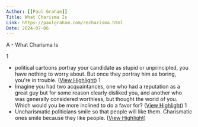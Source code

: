 ```yaml
---
Author: [[Paul Graham]]
Title: What Charisma Is
Link: https://paulgraham.com/recharisma.html
Date: 2024-07-06
---
```

A - What Charisma Is

1
- political cartoons portray your candidate as stupid or unprincipled, you have nothing to worry about. But once they portray him as boring, you're in trouble. ([View Highlight](https://read.readwise.io/read/01hspe983bsyqwh0z50em7cz85))
1
- Imagine you had two acquaintances, one who had a reputation as a great guy but for some reason clearly disliked you, and another who was generally considered worthless, but thought the world of you. Which would you be more inclined to do a favor for? ([View Highlight](https://read.readwise.io/read/01hspeahmyxap4y6gp8ffg4918))
1
- Uncharismatic politicians smile so that people will like them. Charismatic ones smile because they like people. ([View Highlight](https://read.readwise.io/read/01hspeb0jfpnrvrhpd2x7r71w8))
